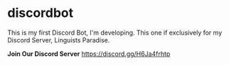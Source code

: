 # discordbot
This is my first Discord Bot, I'm developing. This one if exclusively for my Discord Server, Linguists Paradise. 

__Join Our Discord Server__
https://discord.gg/H6Ja4frhtp
